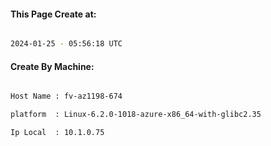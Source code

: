 
   
#### This Page Create at:

```bash

2024-01-25 - 05:56:18 UTC

```

#### Create By Machine:

```bash

Host Name : fv-az1198-674

platform  : Linux-6.2.0-1018-azure-x86_64-with-glibc2.35

Ip Local  : 10.1.0.75

```

